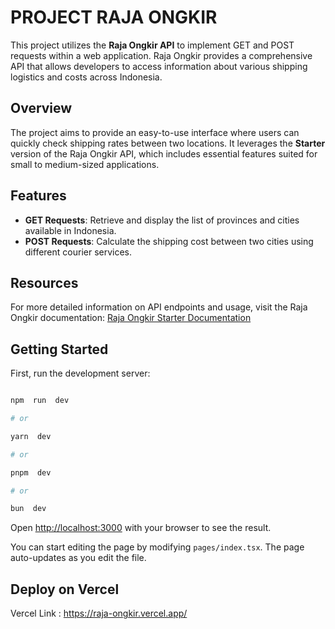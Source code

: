 
# PROJECT RAJA ONGKIR

This project utilizes the **Raja Ongkir API** to implement GET and POST requests within a web application. Raja Ongkir provides a comprehensive API that allows developers to access information about various shipping logistics and costs across Indonesia.

## Overview
The project aims to provide an easy-to-use interface where users can quickly check shipping rates between two locations. It leverages the **Starter** version of the Raja Ongkir API, which includes essential features suited for small to medium-sized applications.

## Features
- **GET Requests**: Retrieve and display the list of provinces and cities available in Indonesia.
- **POST Requests**: Calculate the shipping cost between two cities using different courier services.

## Resources
For more detailed information on API endpoints and usage, visit the Raja Ongkir documentation:
[Raja Ongkir Starter Documentation](https://rajaongkir.com/dokumentasi/starter)


## Getting Started

  

First, run the development server:

  

```bash

npm  run  dev

# or

yarn  dev

# or

pnpm  dev

# or

bun  dev

```

  

Open [http://localhost:3000](http://localhost:3000) with your browser to see the result.

  

You can start editing the page by modifying `pages/index.tsx`. The page auto-updates as you edit the file.

  

## Deploy on Vercel

  

Vercel Link : https://raja-ongkir.vercel.app/